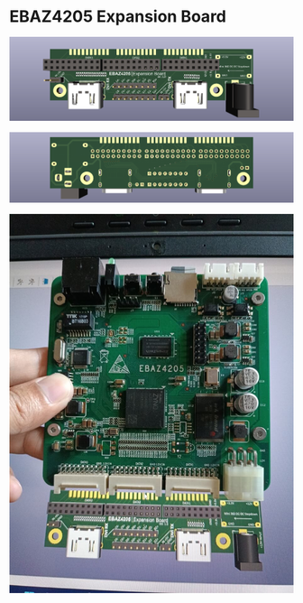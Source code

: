 # EBAZ4205 Expansion Board
![](3D%20View%201.png)<br><br>
![](3D%20View%202.png)<br><br>
![](3D%20View%203.jpg)